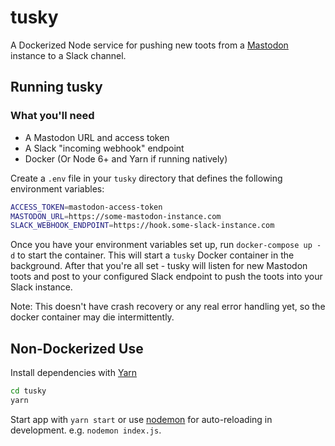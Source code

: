 # tusky

A Dockerized Node service for pushing new toots from a [Mastodon](https://api.slack.com/incoming-webhooks) instance to a Slack channel.

## Running tusky

### What you'll need

* A Mastodon URL and access token
* A Slack "incoming webhook" endpoint
* Docker (Or Node 6+ and Yarn if running natively)

Create a `.env` file in your `tusky` directory that defines the following environment variables:

```bash
ACCESS_TOKEN=mastodon-access-token
MASTODON_URL=https://some-mastodon-instance.com
SLACK_WEBHOOK_ENDPOINT=https://hook.some-slack-instance.com
```

Once you have your environment variables set up, run `docker-compose up -d` to start the container. This will start a `tusky` Docker container in the background. After that you're all set - tusky will listen for new Mastodon toots and post to your configured Slack endpoint to push the toots into your Slack instance.

Note: This doesn't have crash recovery or any real error handling yet, so the docker container may die intermittently. 

## Non-Dockerized Use

Install dependencies with [Yarn](https://yarnpkg.com/en/)

```bash
cd tusky
yarn
```

Start app with `yarn start` or use [nodemon](https://github.com/remy/nodemon) for auto-reloading in development. e.g. `nodemon index.js`.